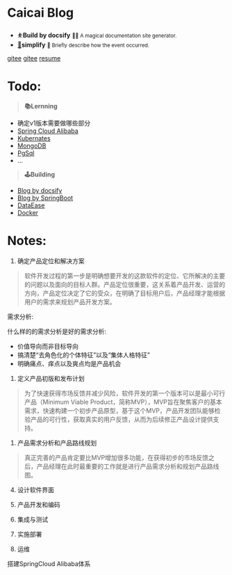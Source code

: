 # **Caicai Blog** 

-  ⛹️**Build by docsify**
<small>🚴‍♂️   A magical documentation site generator.</small>
- [👀](/notes)**simplify**
<small>📍   Briefly describe how the event occurred.</small>


[gitee](https://gitee.com/itsay/resume)
[gitee](https://github.com/notmaster-C)
[resume](https://notmaster-c.github.io/resume/)

# Todo:
>**📚️Lernning**
- 确定v1版本需要做哪些部分
- [Spring Cloud Alibaba](/JAVA#springcloud)
- [Kubernates](/Kubernates)
- [MongoDB]()
- [PgSql]()
- ...



> **🕹️Building**
- [Blog by docsify](/#)
- [Blog by SpringBoot]()
- [DataEase]()
- [Docker](/operations/Docker)
# Notes:
1. 确定产品定位和解决方案
>软件开发过程的第一步是明确想要开发的这款软件的定位、它所解决的主要的问题以及面向的目标人群。产品定位很重要，这关系着产品开发、运营的方向，产品定位决定了它的受众，在明确了目标用户后，产品经理才能根据用户的需求来规划产品开发方案。

需求分析:

什么样的的需求分析是好的需求分析:
- 价值导向而非目标导向
- 搞清楚“去角色化的个体特征”以及“集体人格特征”
- 明确痛点、痒点以及爽点均是产品机会



1. 定义产品初版和发布计划
>为了快速获得市场反馈并减少风险，软件开发的第一个版本可以是最小可行产品（Minimum Viable Product，简称MVP），MVP旨在聚焦客户的基本需求，快速构建一个初步产品原型，基于这个MVP，产品开发团队能够检验产品的可行性，获取真实的用户反馈，从而为后续修正产品设计提供支持。

1. 产品需求分析和产品路线规划

>真正完善的产品肯定要比MVP增加很多功能，在获得初步的市场反馈之后，产品经理在此时最重要的工作就是进行产品需求分析和规划产品路线图。

4. 设计软件界面


5. 产品开发和编码

6. 集成与测试
7. 实施部署
8. 运维






搭建SpringCloud Alibaba体系


